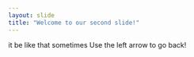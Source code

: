 ```yaml
---
layout: slide
title: "Welcome to our second slide!"
---
```

it be like that sometimes
Use the left arrow to go back!
